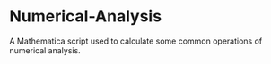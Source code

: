 # Numerical-Analysis
A Mathematica script used to calculate some common operations of numerical analysis.
